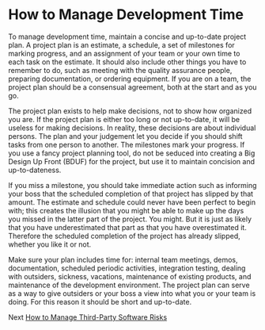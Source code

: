 # How to Manage Development Time
[//]: # (Version:1.0.0)
To manage development time, maintain a concise and up-to-date project plan. A project plan is an estimate, a schedule, a set of milestones for marking progress, and an assignment of your team or your own time to each task on the estimate. It should also include other things you have to remember to do, such as meeting with the quality assurance people, preparing documentation, or ordering equipment. If you are on a team, the project plan should be a consensual agreement, both at the start and as you go.

The project plan exists to help make decisions, not to show how organized you are. If the project plan is either too long or not up-to-date, it will be useless for making decisions. In reality, these decisions are about individual persons. The plan and your judgement let you decide if you should shift tasks from one person to another. The milestones mark your progress. If you use a fancy project planning tool, do not be seduced into creating a Big Design Up Front (BDUF) for the project, but use it to maintain concision and up-to-dateness.

If you miss a milestone, you should take immediate action such as informing your boss that the scheduled completion of that project has slipped by that amount. The estimate and schedule could never have been perfect to begin with; this creates the illusion that you might be able to make up the days you missed in the latter part of the project. You might. But it is just as likely that you have underestimated that part as that you have overestimated it. Therefore the scheduled completion of the project has already slipped, whether you like it or not.

Make sure your plan includes time for: internal team meetings, demos, documentation, scheduled periodic activities, integration testing, dealing with outsiders, sickness, vacations, maintenance of existing products, and maintenance of the development environment. The project plan can serve as a way to give outsiders or your boss a view into what you or your team is doing. For this reason it should be short and up-to-date.

Next [How to Manage Third-Party Software Risks](02-How%20to%20Manage%20Third-Party%20Software%20Risks.md)
